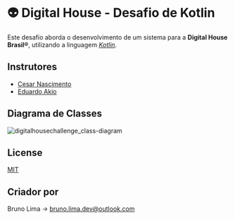 
# 👽 Digital House - Desafio de Kotlin 

Este desafio aborda o desenvolvimento de um sistema para a **Digital House Brasil®**, utilizando a linguagem *[Kotlin](https://kotlinlang.org/)*.

## Instrutores

- [Cesar Nascimento ](cnascimento@digitalhouse.com)  
- [Eduardo Akio ](emisina@digitalhouse.com)  

  
## Diagrama de Classes

![digitalhousechallenge_class-diagram](https://user-images.githubusercontent.com/36520333/120936801-29ba9600-c6e0-11eb-90f3-8059a651d942.png)

  
## License

[MIT](https://choosealicense.com/licenses/mit/)

  
## Criador por

Bruno Lima -> bruno.lima.dev@outlook.com


  